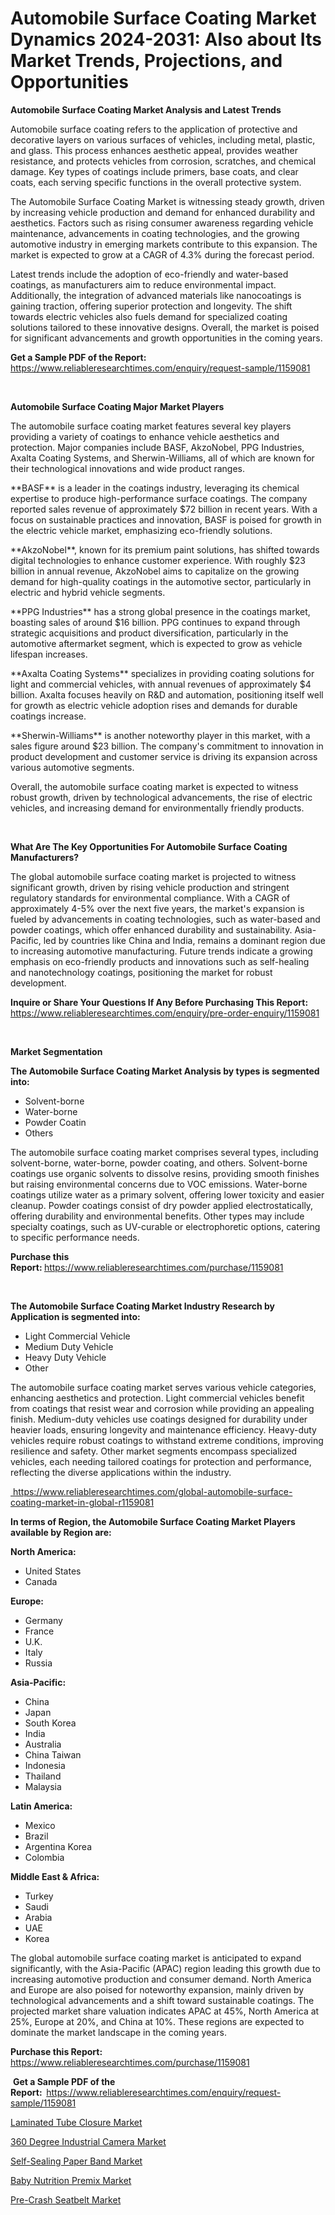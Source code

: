<p><h1>Automobile Surface Coating Market Dynamics 2024-2031: Also about Its Market Trends, Projections, and Opportunities</h1></p><p><strong>Automobile Surface Coating Market Analysis and Latest Trends</strong></p>
<p><p>Automobile surface coating refers to the application of protective and decorative layers on various surfaces of vehicles, including metal, plastic, and glass. This process enhances aesthetic appeal, provides weather resistance, and protects vehicles from corrosion, scratches, and chemical damage. Key types of coatings include primers, base coats, and clear coats, each serving specific functions in the overall protective system.</p><p>The Automobile Surface Coating Market is witnessing steady growth, driven by increasing vehicle production and demand for enhanced durability and aesthetics. Factors such as rising consumer awareness regarding vehicle maintenance, advancements in coating technologies, and the growing automotive industry in emerging markets contribute to this expansion. The market is expected to grow at a CAGR of 4.3% during the forecast period. </p><p>Latest trends include the adoption of eco-friendly and water-based coatings, as manufacturers aim to reduce environmental impact. Additionally, the integration of advanced materials like nanocoatings is gaining traction, offering superior protection and longevity. The shift towards electric vehicles also fuels demand for specialized coating solutions tailored to these innovative designs. Overall, the market is poised for significant advancements and growth opportunities in the coming years.</p></p>
<p><strong>Get a Sample PDF of the Report:&nbsp;</strong> <a href="https://www.reliableresearchtimes.com/enquiry/request-sample/1159081?utm_campaign=1430&utm_medium=2&utm_source=Github&utm_content=ia&utm_term=11102024&utm_id=automobile-surface-coating">https://www.reliableresearchtimes.com/enquiry/request-sample/1159081</a></p>
<p>&nbsp;</p>
<p><strong>Automobile Surface Coating Major Market Players</strong></p>
<p><p>The automobile surface coating market features several key players providing a variety of coatings to enhance vehicle aesthetics and protection. Major companies include BASF, AkzoNobel, PPG Industries, Axalta Coating Systems, and Sherwin-Williams, all of which are known for their technological innovations and wide product ranges.</p><p>**BASF** is a leader in the coatings industry, leveraging its chemical expertise to produce high-performance surface coatings. The company reported sales revenue of approximately $72 billion in recent years. With a focus on sustainable practices and innovation, BASF is poised for growth in the electric vehicle market, emphasizing eco-friendly solutions.</p><p>**AkzoNobel**, known for its premium paint solutions, has shifted towards digital technologies to enhance customer experience. With roughly $23 billion in annual revenue, AkzoNobel aims to capitalize on the growing demand for high-quality coatings in the automotive sector, particularly in electric and hybrid vehicle segments.</p><p>**PPG Industries** has a strong global presence in the coatings market, boasting sales of around $16 billion. PPG continues to expand through strategic acquisitions and product diversification, particularly in the automotive aftermarket segment, which is expected to grow as vehicle lifespan increases.</p><p>**Axalta Coating Systems** specializes in providing coating solutions for light and commercial vehicles, with annual revenues of approximately $4 billion. Axalta focuses heavily on R&D and automation, positioning itself well for growth as electric vehicle adoption rises and demands for durable coatings increase.</p><p>**Sherwin-Williams** is another noteworthy player in this market, with a sales figure around $23 billion. The company's commitment to innovation in product development and customer service is driving its expansion across various automotive segments.</p><p>Overall, the automobile surface coating market is expected to witness robust growth, driven by technological advancements, the rise of electric vehicles, and increasing demand for environmentally friendly products.</p></p>
<p>&nbsp;</p>
<p><strong>What Are The Key Opportunities For Automobile Surface Coating Manufacturers?</strong></p>
<p><p>The global automobile surface coating market is projected to witness significant growth, driven by rising vehicle production and stringent regulatory standards for environmental compliance. With a CAGR of approximately 4-5% over the next five years, the market's expansion is fueled by advancements in coating technologies, such as water-based and powder coatings, which offer enhanced durability and sustainability. Asia-Pacific, led by countries like China and India, remains a dominant region due to increasing automotive manufacturing. Future trends indicate a growing emphasis on eco-friendly products and innovations such as self-healing and nanotechnology coatings, positioning the market for robust development.</p></p>
<p><strong>Inquire or Share Your Questions If Any Before Purchasing This Report:</strong> <a href="https://www.reliableresearchtimes.com/enquiry/pre-order-enquiry/1159081?utm_campaign=1430&utm_medium=2&utm_source=Github&utm_content=ia&utm_term=11102024&utm_id=automobile-surface-coating">https://www.reliableresearchtimes.com/enquiry/pre-order-enquiry/1159081</a></p>
<p>&nbsp;</p>
<p><strong>Market Segmentation</strong></p>
<p><strong>The Automobile Surface Coating Market Analysis by types is segmented into:</strong></p>
<p><ul><li>Solvent-borne</li><li>Water-borne</li><li>Powder Coatin</li><li>Others</li></ul></p>
<p><p>The automobile surface coating market comprises several types, including solvent-borne, water-borne, powder coating, and others. Solvent-borne coatings use organic solvents to dissolve resins, providing smooth finishes but raising environmental concerns due to VOC emissions. Water-borne coatings utilize water as a primary solvent, offering lower toxicity and easier cleanup. Powder coatings consist of dry powder applied electrostatically, offering durability and environmental benefits. Other types may include specialty coatings, such as UV-curable or electrophoretic options, catering to specific performance needs.</p></p>
<p><strong>Purchase this Report:&nbsp;</strong><a href="https://www.reliableresearchtimes.com/purchase/1159081?utm_campaign=1430&utm_medium=2&utm_source=Github&utm_content=ia&utm_term=11102024&utm_id=automobile-surface-coating">https://www.reliableresearchtimes.com/purchase/1159081</a></p>
<p>&nbsp;</p>
<p><strong>The Automobile Surface Coating Market Industry Research by Application is segmented into:</strong></p>
<p><ul><li>Light Commercial Vehicle</li><li>Medium Duty Vehicle</li><li>Heavy Duty Vehicle</li><li>Other</li></ul></p>
<p><p>The automobile surface coating market serves various vehicle categories, enhancing aesthetics and protection. Light commercial vehicles benefit from coatings that resist wear and corrosion while providing an appealing finish. Medium-duty vehicles use coatings designed for durability under heavier loads, ensuring longevity and maintenance efficiency. Heavy-duty vehicles require robust coatings to withstand extreme conditions, improving resilience and safety. Other market segments encompass specialized vehicles, each needing tailored coatings for protection and performance, reflecting the diverse applications within the industry.</p></p>
<p><a href="https://www.reliableresearchtimes.com/global-automobile-surface-coating-market-in-global-r1159081?utm_campaign=1430&utm_medium=2&utm_source=Github&utm_content=ia&utm_term=11102024&utm_id=automobile-surface-coating">&nbsp;https://www.reliableresearchtimes.com/global-automobile-surface-coating-market-in-global-r1159081</a></p>
<p><strong>In terms of Region, the Automobile Surface Coating Market Players available by Region are:</strong></p>
<p>
    <p> <strong> North America: </strong>
        <ul>
            <li>United States</li>
            <li>Canada</li>
        </ul>
        </p> 
    <p> <strong> Europe: </strong>
        <ul>
            <li>Germany</li>
            <li>France</li>
            <li>U.K.</li>
            <li>Italy</li>
            <li>Russia</li>
        </ul>
        </p> 
    <p> <strong> Asia-Pacific: </strong>
        <ul>
            <li>China</li>
            <li>Japan</li>
            <li>South Korea</li>
            <li>India</li>
            <li>Australia</li>
            <li>China Taiwan</li>
            <li>Indonesia</li>
            <li>Thailand</li>
            <li>Malaysia</li>
        </ul>
        </p> 
    <p> <strong> Latin America: </strong>
        <ul>
            <li>Mexico</li>
            <li>Brazil</li>
            <li>Argentina Korea</li>
            <li>Colombia</li>
        </ul>
        </p> 
    <p> <strong> Middle East & Africa: </strong>
        <ul>
            <li>Turkey</li>
            <li>Saudi</li>
            <li>Arabia</li>
            <li>UAE</li>
            <li>Korea</li>
        </ul>
    </p>
    </p>
<p><p>The global automobile surface coating market is anticipated to expand significantly, with the Asia-Pacific (APAC) region leading this growth due to increasing automotive production and consumer demand. North America and Europe are also poised for noteworthy expansion, mainly driven by technological advancements and a shift toward sustainable coatings. The projected market share valuation indicates APAC at 45%, North America at 25%, Europe at 20%, and China at 10%. These regions are expected to dominate the market landscape in the coming years.</p></p>
<p><strong>Purchase this Report: </strong><a href="https://www.reliableresearchtimes.com/purchase/1159081?utm_campaign=1430&utm_medium=2&utm_source=Github&utm_content=ia&utm_term=11102024&utm_id=automobile-surface-coating">https://www.reliableresearchtimes.com/purchase/1159081</a></p>
<p>&nbsp;<strong>Get a Sample PDF of the Report:&nbsp;&nbsp;</strong><a href="https://www.reliableresearchtimes.com/enquiry/request-sample/1159081?utm_campaign=1430&utm_medium=2&utm_source=Github&utm_content=ia&utm_term=11102024&utm_id=automobile-surface-coating">https://www.reliableresearchtimes.com/enquiry/request-sample/1159081</a></p>
<p><strong></strong></p>
<p><p><a href="https://www.linkedin.com/pulse/laminated-tube-closure-market-trends-insights-type-application-zwxzc?utm_campaign=1430&utm_medium=2&utm_source=Github&utm_content=ia&utm_term=11102024&utm_id=automobile-surface-coating">Laminated Tube Closure Market</a></p><p><a href="https://www.linkedin.com/pulse/360-degree-industrial-camera-market-size-growth-industry-analysis-zgb4e?utm_campaign=1430&utm_medium=2&utm_source=Github&utm_content=ia&utm_term=11102024&utm_id=automobile-surface-coating">360 Degree Industrial Camera Market</a></p><p><a href="https://www.linkedin.com/pulse/digital-transformation-self-sealing-paper-band-industry-qohbc?utm_campaign=1430&utm_medium=2&utm_source=Github&utm_content=ia&utm_term=11102024&utm_id=automobile-surface-coating">Self-Sealing Paper Band Market</a></p><p><a href="https://www.linkedin.com/pulse/global-baby-nutrition-premix-market-focus-product-type-lrtic?utm_campaign=1430&utm_medium=2&utm_source=Github&utm_content=ia&utm_term=11102024&utm_id=automobile-surface-coating">Baby Nutrition Premix Market</a></p><p><a href="https://www.linkedin.com/pulse/navigating-pre-crash-seatbelt-market-expert-analysis-forecast-xrpuf?utm_campaign=1430&utm_medium=2&utm_source=Github&utm_content=ia&utm_term=11102024&utm_id=automobile-surface-coating">Pre-Crash Seatbelt Market</a></p></p>